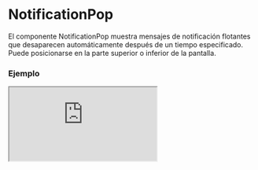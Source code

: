 # NotificationPop

El componente NotificationPop muestra mensajes de notificación flotantes que desaparecen automáticamente después de un tiempo especificado. Puede posicionarse en la parte superior o inferior de la pantalla.

 

### Ejemplo

<iframe minHeightIframe="30dvh" src="https://fenextjs-component-storybook.vercel.app/iframe.html?args=&id=notification-notificationpop--index&viewMode=story" />

### Importación

Para importar el componente NotificationPop, se puede hacer desde fenextjs

```tsx copy
import { NotificationPop } from "fenextjs";
```

### Parámetros

| Parámetro | Tipo | Requerido | Default | Descripcion |
| --------- | ---- | --------- | ------- | ----------- |
| classNamePop | string | no | '' | Clase CSS para el contenedor del pop de notificación. |
| className | string | no | '' | Clase CSS adicional para el componente. |
| typePop | 'top' \| 'down' | no | 'down' | Posición de la notificación en la pantalla. |
| time | number | no | 2000 | Duración en milisegundos antes de que la notificación desaparezca automáticamente. |

### Storybook

Para ver el storybook del componente lo puede hacer con este [link](https://fenextjs-component-storybook.vercel.app/?path=/story/notification-notificationpop--index)

### Usos

- Notificación Pop básica

```tsx copy
<NotificationPop>Mensaje de notificación</NotificationPop>
```

- Notificación Pop en la parte superior

```tsx copy
<NotificationPop typePop="top">Notificación en la parte superior</NotificationPop>
```

- Notificación Pop con duración personalizada

```tsx copy
<NotificationPop time={3000}>Mensaje que dura 3 segundos</NotificationPop>
```

